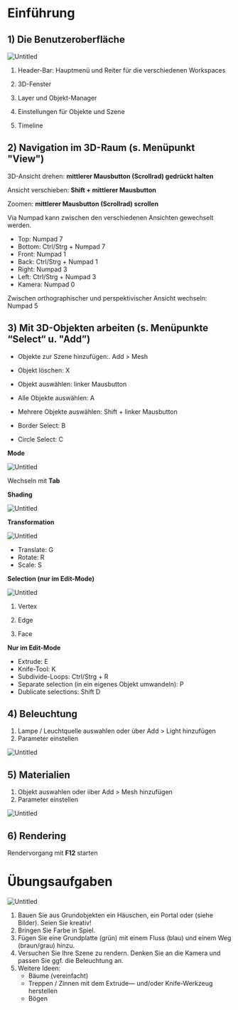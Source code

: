 # Einführung

## 1) Die Benutzeroberfläche

![Untitled](Abbildungen/Einfu%CC%88hrung%20dd188acea94a47a0a9e27667bd4938f0/Untitled.png)

1) Header-Bar: Hauptmenü und Reiter für die verschiedenen Workspaces

2) 3D-Fenster

3) Layer und Objekt-Manager

4) Einstellungen für Objekte und Szene

5) Timeline

## 2) Navigation im 3D-Raum (s. Menüpunkt "View")

3D-Ansicht drehen: **mittlerer Mausbutton (Scrollrad) gedrückt halten**

Ansicht verschieben: **Shift + mittlerer Mausbutton**

Zoomen: **mittlerer Mausbutton (Scrollrad) scrollen**

Via Numpad kann zwischen den verschiedenen Ansichten gewechselt werden.

- Top: Numpad 7
- Bottom: Ctrl/Strg + Numpad 7
- Front: Numpad 1
- Back: Ctrl/Strg + Numpad 1
- Right: Numpad 3
- Left: CtrI/Strg + Numpad 3
- Kamera: Numpad 0

Zwischen orthographischer und perspektivischer Ansicht wechseln: Numpad 5

## 3) Mit 3D-Objekten arbeiten (s. Menüpunkte “Select“ u. "Add”)

- Objekte zur Szene hinzufügen:. Add > Mesh
- Objekt löschen: X
- Objekt auswählen: linker Mausbutton
- Alle Objekte auswählen: A
- Mehrere Objekte auswählen: Shift + linker Mausbutton

- Border Select: B
- Circle Select: C

**Mode**

![Untitled](Abbildungen/Einfu%CC%88hrung%20dd188acea94a47a0a9e27667bd4938f0/Untitled%201.png)

Wechseln mit **Tab**

**Shading**

![Untitled](Abbildungen/Einfu%CC%88hrung%20dd188acea94a47a0a9e27667bd4938f0/Untitled%202.png)

**Transformation**

![Untitled](Abbildungen/Einfu%CC%88hrung%20dd188acea94a47a0a9e27667bd4938f0/Untitled%203.png)

- Translate: G
- Rotate: R
- Scale: S

**Selection (nur im Edit-Mode)**

![Untitled](Abbildungen/Einfu%CC%88hrung%20dd188acea94a47a0a9e27667bd4938f0/Untitled%204.png)

1) Vertex

2) Edge

3) Face

**Nur im Edit-Mode**

- Extrude: E
- Knife-Tool: K
- Subdivide-Loops: CtrI/Strg + R
- Separate selection (in ein eigenes Objekt umwandeln): P
- Dublicate selections: Shift D

## 4) Beleuchtung

1. Lampe / Leuchtquelle auswahlen oder über Add > Light hinzufügen
2. Parameter einstellen

![Untitled](Abbildungen/Einfu%CC%88hrung%20dd188acea94a47a0a9e27667bd4938f0/Untitled%205.png)

## 5) Materialien

1. Objekt auswahlen oder iiber Add > Mesh hinzufügen
2. Parameter einstellen

![Untitled](Abbildungen/Einfu%CC%88hrung%20dd188acea94a47a0a9e27667bd4938f0/Untitled%206.png)

## 6) Rendering

Rendervorgang mit **F12** starten

# Übungsaufgaben

![Untitled](Abbildungen/Einfu%CC%88hrung%20dd188acea94a47a0a9e27667bd4938f0/Untitled%207.png)

1. Bauen Sie aus Grundobjekten ein Häuschen, ein Portal oder (siehe Bilder). Seien Sie kreativ!
2. Bringen Sie Farbe in Spiel.
3. Fügen Sie eine Grundplatte (grün) mit einem Fluss (blau) und einem Weg (braun/grau) hinzu.
4. Versuchen Sie Ihre Szene zu rendern. Denken Sie an die Kamera und passen Sie ggf. die Beleuchtung an.
5. Weitere Ideen:
    - Bäume (vereinfacht)
    - Treppen / Zinnen mit dem Extrude— und/oder Knife-Werkzeug herstellen
    - Bögen